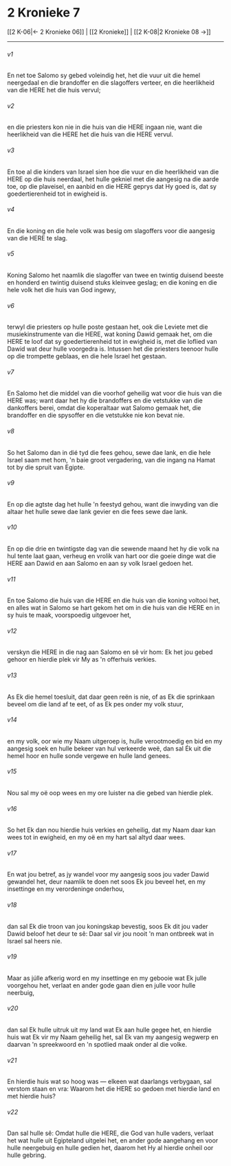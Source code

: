 # 2 Kronieke 7

[[2 K-06|← 2 Kronieke 06]] | [[2 Kronieke]] | [[2 K-08|2 Kronieke 08 →]]
***

###### v1
En net toe Salomo sy gebed voleindig het, het die vuur uit die hemel neergedaal en die brandoffer en die slagoffers verteer, en die heerlikheid van die HERE het die huis vervul; 
###### v2
en die priesters kon nie in die huis van die HERE ingaan nie, want die heerlikheid van die HERE het die huis van die HERE vervul. 
###### v3
En toe al die kinders van Israel sien hoe die vuur en die heerlikheid van die HERE op die huis neerdaal, het hulle gekniel met die aangesig na die aarde toe, op die plaveisel, en aanbid en die HERE geprys dat Hy goed is, dat sy goedertierenheid tot in ewigheid is. 
###### v4
En die koning en die hele volk was besig om slagoffers voor die aangesig van die HERE te slag. 
###### v5
Koning Salomo het naamlik die slagoffer van twee en twintig duisend beeste en honderd en twintig duisend stuks kleinvee geslag; en die koning en die hele volk het die huis van God ingewy, 
###### v6
terwyl die priesters op hulle poste gestaan het, ook die Leviete met die musiekinstrumente van die HERE, wat koning Dawid gemaak het, om die HERE te loof dat sy goedertierenheid tot in ewigheid is, met die loflied van Dawid wat deur hulle voorgedra is. Intussen het die priesters teenoor hulle op die trompette geblaas, en die hele Israel het gestaan. 
###### v7
En Salomo het die middel van die voorhof geheilig wat voor die huis van die HERE was; want daar het hy die brandoffers en die vetstukke van die dankoffers berei, omdat die koperaltaar wat Salomo gemaak het, die brandoffer en die spysoffer en die vetstukke nie kon bevat nie. 
###### v8
So het Salomo dan in dié tyd die fees gehou, sewe dae lank, en die hele Israel saam met hom, 'n baie groot vergadering, van die ingang na Hamat tot by die spruit van Egipte. 
###### v9
En op die agtste dag het hulle 'n feestyd gehou, want die inwyding van die altaar het hulle sewe dae lank gevier en die fees sewe dae lank. 
###### v10
En op die drie en twintigste dag van die sewende maand het hy die volk na hul tente laat gaan, verheug en vrolik van hart oor die goeie dinge wat die HERE aan Dawid en aan Salomo en aan sy volk Israel gedoen het. 
###### v11
En toe Salomo die huis van die HERE en die huis van die koning voltooi het, en alles wat in Salomo se hart gekom het om in die huis van die HERE en in sy huis te maak, voorspoedig uitgevoer het, 
###### v12
verskyn die HERE in die nag aan Salomo en sê vir hom: Ek het jou gebed gehoor en hierdie plek vir My as 'n offerhuis verkies. 
###### v13
As Ek die hemel toesluit, dat daar geen reën is nie, of as Ek die sprinkaan beveel om die land af te eet, of as Ek pes onder my volk stuur, 
###### v14
en my volk, oor wie my Naam uitgeroep is, hulle verootmoedig en bid en my aangesig soek en hulle bekeer van hul verkeerde weë, dan sal Ék uit die hemel hoor en hulle sonde vergewe en hulle land genees. 
###### v15
Nou sal my oë oop wees en my ore luister na die gebed van hierdie plek. 
###### v16
So het Ek dan nou hierdie huis verkies en geheilig, dat my Naam daar kan wees tot in ewigheid, en my oë en my hart sal altyd daar wees. 
###### v17
En wat jou betref, as jy wandel voor my aangesig soos jou vader Dawid gewandel het, deur naamlik te doen net soos Ek jou beveel het, en my insettinge en my verordeninge onderhou, 
###### v18
dan sal Ek die troon van jou koningskap bevestig, soos Ek dit jou vader Dawid beloof het deur te sê: Daar sal vir jou nooit 'n man ontbreek wat in Israel sal heers nie. 
###### v19
Maar as júlle afkerig word en my insettinge en my gebooie wat Ek julle voorgehou het, verlaat en ander gode gaan dien en julle voor hulle neerbuig, 
###### v20
dan sal Ek hulle uitruk uit my land wat Ek aan hulle gegee het, en hierdie huis wat Ek vir my Naam geheilig het, sal Ek van my aangesig wegwerp en daarvan 'n spreekwoord en 'n spotlied maak onder al die volke. 
###### v21
En hierdie huis wat so hoog was — elkeen wat daarlangs verbygaan, sal verstom staan en vra: Waarom het die HERE so gedoen met hierdie land en met hierdie huis? 
###### v22
Dan sal hulle sê: Omdat hulle die HERE, die God van hulle vaders, verlaat het wat hulle uit Egipteland uitgelei het, en ander gode aangehang en voor hulle neergebuig en hulle gedien het, daarom het Hy al hierdie onheil oor hulle gebring. 
